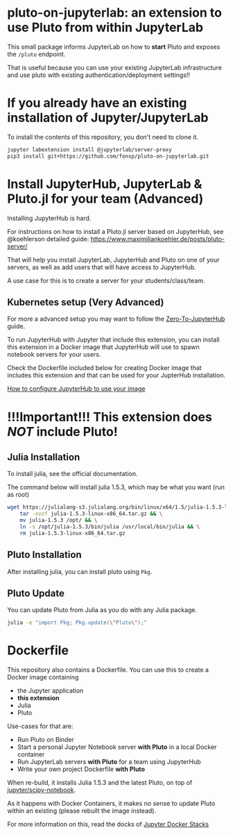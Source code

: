 # pluto-on-jupyterlab: an extension to use Pluto from within JupyterLab

This small package informs JupyterLab on how to **start** Pluto and exposes the `/pluto` endpoint.

That is useful because you can use your existing JupyterLab infrastructure and use pluto with
existing authentication/deployment settings!!

# If you already have an existing installation of Jupyter/JupyterLab

To install the contents of this repository, you don't need to clone it.

```bash
jupyter labextension install @jupyterlab/server-proxy
pip3 install git+https://github.com/fonsp/pluto-on-jupyterlab.git
```

# Install JupyterHub, JupyterLab & Pluto.jl for your team (Advanced)

Installing JupyterHub is hard.

For instructions on how to install a Pluto.jl server based on JupyterHub,
see @koehlerson detailed guide: https://www.maximiliankoehler.de/posts/pluto-server/

That will help you install JupyterLab, JupyterHub and Pluto on one of your servers,
as well as add users that will have access to JupyterHub.

A use case for this is to create a server for your students/class/team.

## Kubernetes setup (Very Advanced)
For more a advanced setup you may want to follow the [Zero-To-JupyterHub](https://zero-to-jupyterhub.readthedocs.io/en/latest/) guide.

To run JupyterHub with Jupyter that include this extension, you can install this extension in a Docker image that JupyterHub will use to spawn notebook servers for your users.

Check the Dockerfile included below for creating Docker image that includes this extension and that can be used for your JupterHub installation.

[How to configure JupyterHub to use your image](https://zero-to-jupyterhub.readthedocs.io/en/latest/administrator/optimization.html#the-images-that-will-be-pulled)


# !!!Important!!! This extension does *NOT* include Pluto!

## Julia Installation 
To install julia, see the official documentation.

The command below will install julia 1.5.3, which may be what you want (run as root)

```bash
wget https://julialang-s3.julialang.org/bin/linux/x64/1.5/julia-1.5.3-linux-x86_64.tar.gz && \
    tar -xvzf julia-1.5.3-linux-x86_64.tar.gz && \
    mv julia-1.5.3 /opt/ && \
    ln -s /opt/julia-1.5.3/bin/julia /usr/local/bin/julia && \
    rm julia-1.5.3-linux-x86_64.tar.gz
```

## Pluto Installation

After installing julia, you can install pluto using `Pkg`.

## Pluto Update

You can update Pluto from Julia as you do with any Julia package.

```bash
julia -e "import Pkg; Pkg.update(\"Pluto\");"
```

# Dockerfile

This repository also contains a Dockerfile. You can use this to create a Docker image containing
- the Jupyter application
- **this extension**
- Julia
- Pluto

Use-cases for that are:

- Run Pluto on Binder
- Start a personal Jupyter Notebook server **with Pluto** in a local Docker container
- Run JupyterLab servers **with Pluto** for a team using JupyterHub
- Write your own project Dockerfile **with Pluto** 

When re-build, it installs Julia 1.5.3 and the latest Pluto, on top of [jupyter/scipy-notebook](https://jupyter-docker-stacks.readthedocs.io/en/latest/using/selecting.html#jupyter-scipy-notebook).

As it happens with Docker Containers, it makes no sense to update Pluto within an existing
(please rebuilt the image instead).

For more information on this, read the docks of [Jupyter Docker Stacks](https://jupyter-docker-stacks.readthedocs.io/en/latest/)
